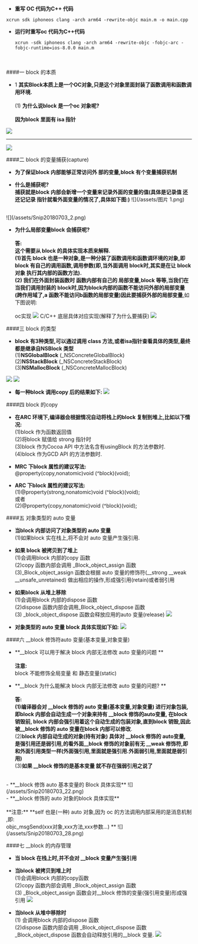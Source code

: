 - **重写 OC 代码为C++ 代码**
```
xcrun sdk iphoneos clang -arch arm64 -rewrite-objc main.m -o main.cpp
```

- **运行时重写oc 代码为C++代码**

    ```
    xcrun -sdk iphoneos clang -arch arm64 -rewrite-objc -fobjc-arc -fobjc-runtime=ios-8.0.0 main.m
    ```
<br><br>
####一 block 的本质

- 1 **其实Block本质上是一个OC对象,只是这个对象里面封装了函数调用和函数调用环境.**<br><br>(1) **为什么说block 是一个oc 对象呢?**<br><br> **因为block 里面有 isa 指针**


![](/assets/Snip20180628_2.png)
___
![](/assets/Snip20180628_1.png)


####二 block 的变量捕获(capture)

- **为了保证block 内部能够正常访问外 部的变量,block 有个变量捕获机制**

- **什么是捕获呢?**<br>**捕获就是block 内部会新增一个变量来记录外面的变量的值(具体是记录值 还还记记录 指针就看外面变量的情况了,具体如下图:)**
![](/assets/图片 1.png)

<br>
![](/assets/Snip20180703_2.png)

- **为什么局部变量block 会捕获呢?**<br><br>**答:**<br>**这个需要从 block 的具体实现本质来解释.<br>(1)首先 block 也是一种对象,是一种分装了函数调用和函数调环境的对象,即 block 有自己的调用函数,调用参数(即,当外面调用 block时,其实是在让 block对象 执行其内部的函数方法).<br>(2) 我们在外面封装函数时 函数内部有自己的 局部变量,block 等等,当我们在当我们调用封装的 block时,因为block内部的函数不能访问外部的局部变量(跨作用域了,a 函数不能访问b函数的局部变量)因此要捕获外部的局部变量**,如下图说明:<br><br>oc实现
![](/assets/Snip20180704_3.png)
C/C++ 底层具体对应实现(解释了为什么要捕获)
![](/assets/Snip20180704_1.png)






####三 block 的类型

- **block 有3种类型,可以通过调用 class 方法,或者isa指针查看具体的类型,最终都是继承自NSBlock 类型**<br>(1)__NSGlobalBlock__ (_NSConcreteGlobalBlock)<br>(2)__NSStackBlock__ (_NSConcreteStackBlock)<br>(3)__NSMallocBlock__ (_NSConcreteMallocBlock)

![](/assets/Snip20.png)
![](/assets/Snip20180703_3.png)


- **每一种block 调用copy 后的结果如下:**
![](/assets/Snip20180703_5.png)

####四 block 的copy
- **在ARC 环境下,编译器会根据情况自动将栈上的block 复制到堆上,比如以下情况:**<br>(1)block 作为函数返回值<br>(2)将block 赋值给 strong 指针时<br>(3)block 作为Cocoa API 中方法名含有usingBlock 的方法参数时.<br>(4)block 作为GCD API 的方法参数时.


- **MRC 下block 属性的建议写法:**<br>@property(copy,nonatomic)void (^block)(void);

- **ARC 下block 属性的建议写法:**<br>(1)@property(strong,nonatomic)void (^block)(void);<br> 或者<br>(2)@property(copy,nonatomic)void (^block)(void);


####五 对象类型的 auto 变量

- **当block 内部访问了对象类型的 auto 变量**<br> (1)如果block 实在栈上,将不会对 auto 变量产生强引用.

- **如果 block 被拷贝到了堆上**<br> (1)会调用block 内部的copy 函数<br>(2)copy 函数内部会调用 _Block_object_assign 函数<br>(3)_Block_object_assign 函数会根据 auto 变量的修饰符(__strong __weak __unsafe_unretained) 做出相应的操作,形成强引用(retain)或者弱引用

- **如果block 从堆上移除**<br>(1)会调用block 内部的dispose 函数<br>(2)dispose 函数内部会调用_Block_object_dispose 函数<br>(3) _block_object_dispose 函数会释放应用的auto 变量(release)
![](/assets/Snip20180703_6.png)

- **对象类型的 auto 变量 block 具体实现如下如:**
![](/assets/Snip20180703_17.png)



####六 __block  修饰符auto 变量(基本变量,对象变量)

- **__block 可以用于解决 block 内部无法修改 auto 变量的问题 ** <br><br>**注意:**<br> block 不能修饰全局变量 和 静态变量(static) 

- **__block 为什么能解决 block 内部无法修改 auto 变量的问题? **<br><br>**答:**
<br> **(1)编译器会对 __block 修饰的 auto 变量(基本变量,对象变量) 进行对象包装, 即block 内部会自动生成一个对象来持有 __block 修饰的auto变量, 在block 销毁前, block 内部会强引用着这个自动生成的包装对象,直到block 销毁,因此 被__block 修饰的 auto 变量在block 内部可以修改**.<br>(2)**block 内部自动生成的对象(持有对象) 具体对 __block 修饰的 auto变量, 是强引用还是弱引用,的看外面__block 修饰的对象前有无 __weak 修饰符,即 和外面引用类型一样(外面强引用,里面就是强引用.外面弱引用,里面就是弱引用)**<br>(3)**如果 __block 修饰的是基本变量 就不存在强弱引用之说了**

<br>
- **__block 修饰 auto 基本变量的 Block 具体实现**
![](/assets/Snip20180703_22.png)

<br>
- **__block 修饰的 auto 对象的block 具体实现**<br><br>**注意:** **self 也是(一种) auto 对象,因为 oc 的方法调用内部采用的是消息机制 ,即:<br> objc_msgSend(xxx对象,xxx方法,xxx参数...) **
![](/assets/Snip20180703_28.png)





####七 __block  的内存管理

- **当 block 在栈上时,并不会对 __block 变量产生强引用**
- **当block 被拷贝到堆上时**<br>(1)会调用block 内部的copy函数<br>(2)copy 函数内部会调用 _Block_object_assign 函数<br>(3) _Block_object_assign 函数会对__block 修饰的变量(强引用变量)形成强引用
![](/assets/Snip20180703_29.png)

- **当block 从堆中移除时**<br>(1) 会调用block 内部的dispose 函数<br>(2)dispose 函数内部会调用 _Block_object_dispose 函数<br> _Block_object_dispose 函数会自动释放引用的__block 变量.
![](/assets/Snip20180703_30.png)










